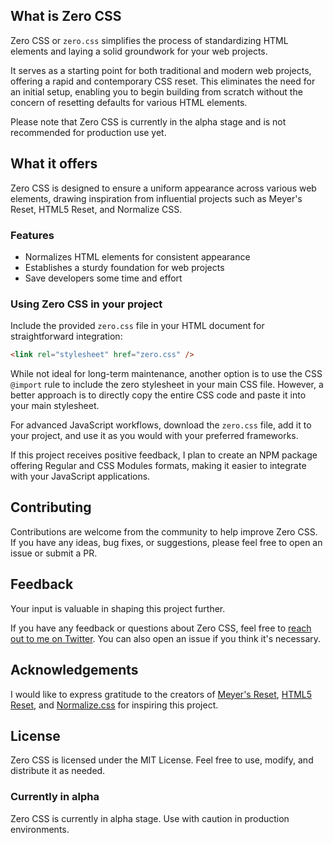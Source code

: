 ## What is Zero CSS

Zero CSS or `zero.css` simplifies the process of standardizing HTML elements and laying a solid groundwork for your web projects.

It serves as a starting point for both traditional and modern web projects, offering a rapid and contemporary CSS reset. This eliminates the need for an initial setup, enabling you to begin building from scratch without the concern of resetting defaults for various HTML elements.

Please note that Zero CSS is currently in the alpha stage and is not recommended for production use yet.

## What it offers

Zero CSS is designed to ensure a uniform appearance across various web elements, drawing inspiration from influential projects such as Meyer's Reset, HTML5 Reset, and Normalize CSS.

### Features

- Normalizes HTML elements for consistent appearance
- Establishes a sturdy foundation for web projects
- Save developers some time and effort 

### Using Zero CSS in your project

Include the provided `zero.css` file in your HTML document for straightforward integration:

```html
<link rel="stylesheet" href="zero.css" />
```

While not ideal for long-term maintenance, another option is to use the CSS `@import` rule to include the zero stylesheet in your main CSS file. However, a better approach is to directly copy the entire CSS code and paste it into your main stylesheet.

For advanced JavaScript workflows, download the `zero.css` file, add it to your project, and use it as you would with your preferred frameworks.

If this project receives positive feedback, I plan to create an NPM package offering Regular and CSS Modules formats, making it easier to integrate with your JavaScript applications.

## Contributing

Contributions are welcome from the community to help improve Zero CSS. If you have any ideas, bug fixes, or suggestions, please feel free to open an issue or submit a PR.

## Feedback

Your input is valuable in shaping this project further.

If you have any feedback or questions about Zero CSS, feel free to [reach out to me on Twitter](https://twitter.com/c99rahul). You can also open an issue if you think it's necessary.

## Acknowledgements

I would like to express gratitude to the creators of [Meyer's Reset](https://meyerweb.com/eric/tools/css/reset/), [HTML5 Reset](http://html5doctor.com/html-5-reset-stylesheet/), and [Normalize.css](https://necolas.github.io/normalize.css/) for inspiring this project.

## License

Zero CSS is licensed under the MIT License. Feel free to use, modify, and distribute it as needed.

### Currently in alpha

Zero CSS is currently in alpha stage. Use with caution in production environments.
